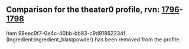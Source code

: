 ## Comparison for the theater0 profile, rvn: [1796](https://github.com/PRO100KatYT/FortniteProfileRevisions/tree/main/profiles/theater0/1796%20theater0.json)-[1798](https://github.com/PRO100KatYT/FortniteProfileRevisions/tree/main/profiles/theater0/1798%20theater0.json)

Item 98eec0f7-0e4c-40bb-bb83-c9d91862234f (Ingredient:ingredient_blastpowder) has been removed from the profile.
<br><br>
